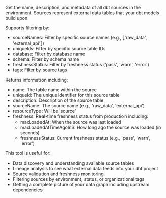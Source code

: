 Get the name, description, and metadata of all dbt sources in the environment. Sources represent external data tables that your dbt models build upon.

Supports filtering by:
- sourceNames: Filter by specific source names (e.g., ['raw_data', 'external_api'])
- uniqueIds: Filter by specific source table IDs
- database: Filter by database name
- schema: Filter by schema name
- freshnessStatus: Filter by freshness status ('pass', 'warn', 'error')
- tags: Filter by source tags

Returns information including:
- name: The table name within the source
- uniqueId: The unique identifier for this source table
- description: Description of the source table
- sourceName: The source name (e.g., 'raw_data', 'external_api')
- resourceType: Will be 'source'
- freshness: Real-time freshness status from production including:
  - maxLoadedAt: When the source was last loaded
  - maxLoadedAtTimeAgoInS: How long ago the source was loaded (in seconds)
  - freshnessStatus: Current freshness status (e.g., 'pass', 'warn', 'error')

This tool is useful for:
- Data discovery and understanding available source tables
- Lineage analysis to see what external data feeds into your dbt project
- Source validation and freshness monitoring
- Filtering sources by environment, status, or organizational tags
- Getting a complete picture of your data graph including upstream dependencies